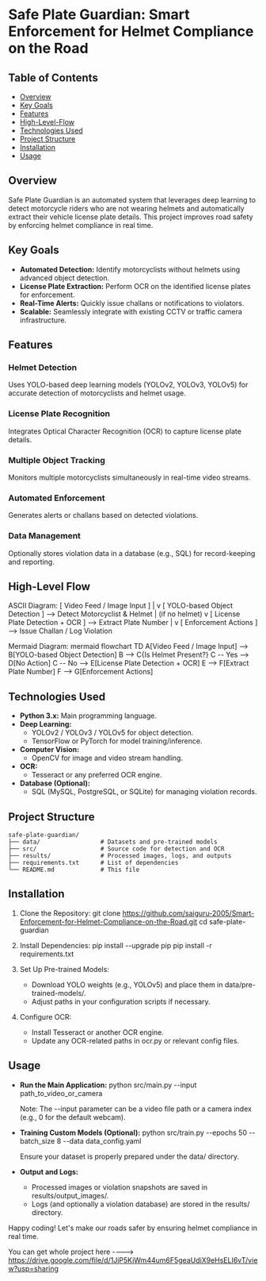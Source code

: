 #  Safe Plate Guardian: Smart Enforcement for Helmet Compliance on the Road




## Table of Contents
- [Overview](#overview)
- [Key Goals](#key-goals)
- [Features](#features)
- [High-Level-Flow](#high-level-flow)
- [Technologies Used](#technologies-used)
- [Project Structure](#project-structure)
- [Installation](#installation)
- [Usage](#usage)

## Overview
Safe Plate Guardian is an automated system that leverages deep learning to detect motorcycle riders who are not wearing helmets and automatically extract their vehicle license plate details. This project improves road safety by enforcing helmet compliance in real time.

## Key Goals
- **Automated Detection:** Identify motorcyclists without helmets using advanced object detection.
- **License Plate Extraction:** Perform OCR on the identified license plates for enforcement.
- **Real-Time Alerts:** Quickly issue challans or notifications to violators.
- **Scalable:** Seamlessly integrate with existing CCTV or traffic camera infrastructure.

## Features

### Helmet Detection
Uses YOLO-based deep learning models (YOLOv2, YOLOv3, YOLOv5) for accurate detection of motorcyclists and helmet usage.

### License Plate Recognition
Integrates Optical Character Recognition (OCR) to capture license plate details.

### Multiple Object Tracking
Monitors multiple motorcyclists simultaneously in real-time video streams.

### Automated Enforcement
Generates alerts or challans based on detected violations.

### Data Management
Optionally stores violation data in a database (e.g., SQL) for record-keeping and reporting.

## High-Level Flow

ASCII Diagram:
    [ Video Feed / Image Input ]
            |
            v
    [ YOLO-based Object Detection ] --> Detect Motorcyclist & Helmet
            |
       (if no helmet)
            v
    [ License Plate Detection + OCR ] --> Extract Plate Number
            |
            v
    [ Enforcement Actions ] --> Issue Challan / Log Violation

Mermaid Diagram:
    mermaid
    flowchart TD
        A[Video Feed / Image Input] --> B[YOLO-based Object Detection]
        B --> C{Is Helmet Present?}
        C -- Yes --> D[No Action]
        C -- No --> E[License Plate Detection + OCR]
        E --> F[Extract Plate Number]
        F --> G[Enforcement Actions]

## Technologies Used
- **Python 3.x:** Main programming language.
- **Deep Learning:**
  - YOLOv2 / YOLOv3 / YOLOv5 for object detection.
  - TensorFlow or PyTorch for model training/inference.
- **Computer Vision:**
  - OpenCV for image and video stream handling.
- **OCR:**
  - Tesseract or any preferred OCR engine.
- **Database (Optional):**
  - SQL (MySQL, PostgreSQL, or SQLite) for managing violation records.

## Project Structure
    safe-plate-guardian/
    ├── data/                 # Datasets and pre-trained models
    ├── src/                  # Source code for detection and OCR
    ├── results/              # Processed images, logs, and outputs
    ├── requirements.txt      # List of dependencies
    └── README.md             # This file

## Installation

1. Clone the Repository:
       git clone https://github.com/saiguru-2005/Smart-Enforcement-for-Helmet-Compliance-on-the-Road.git
       cd safe-plate-guardian

2. Install Dependencies:
       pip install --upgrade pip
       pip install -r requirements.txt

3. Set Up Pre-trained Models:
   - Download YOLO weights (e.g., YOLOv5) and place them in data/pre-trained-models/.
   - Adjust paths in your configuration scripts if necessary.

4. Configure OCR:
   - Install Tesseract or another OCR engine.
   - Update any OCR-related paths in ocr.py or relevant config files.

## Usage

- **Run the Main Application:**
      python src/main.py --input path_to_video_or_camera

  Note: The --input parameter can be a video file path or a camera index (e.g., 0 for the default webcam).

- **Training Custom Models (Optional):**
      python src/train.py --epochs 50 --batch_size 8 --data data_config.yaml

  Ensure your dataset is properly prepared under the data/ directory.

- **Output and Logs:**
  - Processed images or violation snapshots are saved in results/output_images/.
  - Logs (and optionally a violation database) are stored in the results/ directory.

Happy coding! Let's make our roads safer by ensuring helmet compliance in real time.




You can get whole project here ---->         https://drive.google.com/file/d/1JjP5KiWm44um6F5geaUdiX9eHsELI6vT/view?usp=sharing


